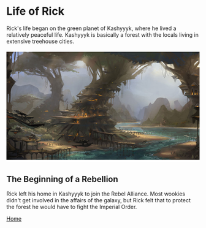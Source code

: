 # Life of Rick
Rick's life began on the green planet of Kashyyyk, where he lived a relatively peaceful life. Kashyyyk is basically a forest with the locals living in extensive treehouse cities. 

![View of Kashyyyk](swfu-kashyyyk.jpg)

## The Beginning of a Rebellion
Rick left his home in Kashyyyk to join the Rebel Alliance. Most wookies didn't get involved in the affairs of the galaxy, but Rick felt that to protect the forest he would have to fight the Imperial Order.

[Home](index)
